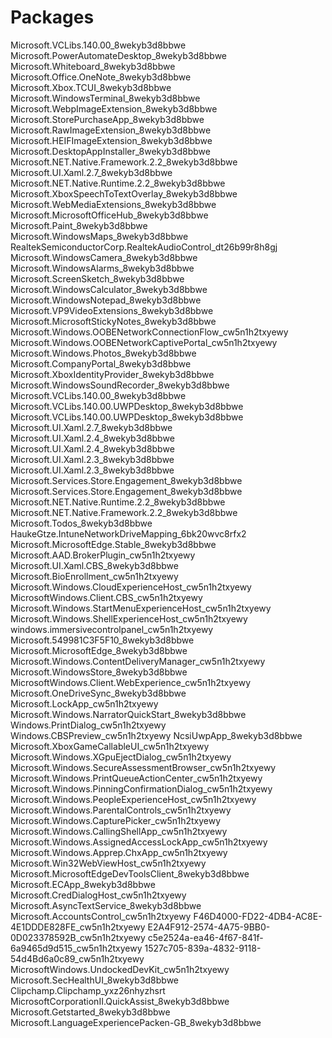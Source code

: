 # Packages

Microsoft.VCLibs.140.00_8wekyb3d8bbwe
Microsoft.PowerAutomateDesktop_8wekyb3d8bbwe
Microsoft.Whiteboard_8wekyb3d8bbwe
Microsoft.Office.OneNote_8wekyb3d8bbwe
Microsoft.Xbox.TCUI_8wekyb3d8bbwe
Microsoft.WindowsTerminal_8wekyb3d8bbwe
Microsoft.WebpImageExtension_8wekyb3d8bbwe
Microsoft.StorePurchaseApp_8wekyb3d8bbwe
Microsoft.RawImageExtension_8wekyb3d8bbwe
Microsoft.HEIFImageExtension_8wekyb3d8bbwe
Microsoft.DesktopAppInstaller_8wekyb3d8bbwe
Microsoft.NET.Native.Framework.2.2_8wekyb3d8bbwe
Microsoft.UI.Xaml.2.7_8wekyb3d8bbwe
Microsoft.NET.Native.Runtime.2.2_8wekyb3d8bbwe
Microsoft.XboxSpeechToTextOverlay_8wekyb3d8bbwe
Microsoft.WebMediaExtensions_8wekyb3d8bbwe
Microsoft.MicrosoftOfficeHub_8wekyb3d8bbwe
Microsoft.Paint_8wekyb3d8bbwe
Microsoft.WindowsMaps_8wekyb3d8bbwe
RealtekSemiconductorCorp.RealtekAudioControl_dt26b99r8h8gj
Microsoft.WindowsCamera_8wekyb3d8bbwe
Microsoft.WindowsAlarms_8wekyb3d8bbwe
Microsoft.ScreenSketch_8wekyb3d8bbwe
Microsoft.WindowsCalculator_8wekyb3d8bbwe
Microsoft.WindowsNotepad_8wekyb3d8bbwe
Microsoft.VP9VideoExtensions_8wekyb3d8bbwe
Microsoft.MicrosoftStickyNotes_8wekyb3d8bbwe
Microsoft.Windows.OOBENetworkConnectionFlow_cw5n1h2txyewy
Microsoft.Windows.OOBENetworkCaptivePortal_cw5n1h2txyewy
Microsoft.Windows.Photos_8wekyb3d8bbwe
Microsoft.CompanyPortal_8wekyb3d8bbwe
Microsoft.XboxIdentityProvider_8wekyb3d8bbwe
Microsoft.WindowsSoundRecorder_8wekyb3d8bbwe
Microsoft.VCLibs.140.00_8wekyb3d8bbwe
Microsoft.VCLibs.140.00.UWPDesktop_8wekyb3d8bbwe
Microsoft.VCLibs.140.00.UWPDesktop_8wekyb3d8bbwe
Microsoft.UI.Xaml.2.7_8wekyb3d8bbwe
Microsoft.UI.Xaml.2.4_8wekyb3d8bbwe
Microsoft.UI.Xaml.2.4_8wekyb3d8bbwe
Microsoft.UI.Xaml.2.3_8wekyb3d8bbwe
Microsoft.UI.Xaml.2.3_8wekyb3d8bbwe
Microsoft.Services.Store.Engagement_8wekyb3d8bbwe
Microsoft.Services.Store.Engagement_8wekyb3d8bbwe
Microsoft.NET.Native.Runtime.2.2_8wekyb3d8bbwe
Microsoft.NET.Native.Framework.2.2_8wekyb3d8bbwe
Microsoft.Todos_8wekyb3d8bbwe
HaukeGtze.IntuneNetworkDriveMapping_6bk20wvc8rfx2
Microsoft.MicrosoftEdge.Stable_8wekyb3d8bbwe
Microsoft.AAD.BrokerPlugin_cw5n1h2txyewy
Microsoft.UI.Xaml.CBS_8wekyb3d8bbwe
Microsoft.BioEnrollment_cw5n1h2txyewy
Microsoft.Windows.CloudExperienceHost_cw5n1h2txyewy
MicrosoftWindows.Client.CBS_cw5n1h2txyewy
Microsoft.Windows.StartMenuExperienceHost_cw5n1h2txyewy
Microsoft.Windows.ShellExperienceHost_cw5n1h2txyewy
windows.immersivecontrolpanel_cw5n1h2txyewy
Microsoft.549981C3F5F10_8wekyb3d8bbwe
Microsoft.MicrosoftEdge_8wekyb3d8bbwe
Microsoft.Windows.ContentDeliveryManager_cw5n1h2txyewy
Microsoft.WindowsStore_8wekyb3d8bbwe
MicrosoftWindows.Client.WebExperience_cw5n1h2txyewy
Microsoft.OneDriveSync_8wekyb3d8bbwe
Microsoft.LockApp_cw5n1h2txyewy
Microsoft.Windows.NarratorQuickStart_8wekyb3d8bbwe
Windows.PrintDialog_cw5n1h2txyewy
Windows.CBSPreview_cw5n1h2txyewy
NcsiUwpApp_8wekyb3d8bbwe
Microsoft.XboxGameCallableUI_cw5n1h2txyewy
Microsoft.Windows.XGpuEjectDialog_cw5n1h2txyewy
Microsoft.Windows.SecureAssessmentBrowser_cw5n1h2txyewy
Microsoft.Windows.PrintQueueActionCenter_cw5n1h2txyewy
Microsoft.Windows.PinningConfirmationDialog_cw5n1h2txyewy
Microsoft.Windows.PeopleExperienceHost_cw5n1h2txyewy
Microsoft.Windows.ParentalControls_cw5n1h2txyewy
Microsoft.Windows.CapturePicker_cw5n1h2txyewy
Microsoft.Windows.CallingShellApp_cw5n1h2txyewy
Microsoft.Windows.AssignedAccessLockApp_cw5n1h2txyewy
Microsoft.Windows.Apprep.ChxApp_cw5n1h2txyewy
Microsoft.Win32WebViewHost_cw5n1h2txyewy
Microsoft.MicrosoftEdgeDevToolsClient_8wekyb3d8bbwe
Microsoft.ECApp_8wekyb3d8bbwe
Microsoft.CredDialogHost_cw5n1h2txyewy
Microsoft.AsyncTextService_8wekyb3d8bbwe
Microsoft.AccountsControl_cw5n1h2txyewy
F46D4000-FD22-4DB4-AC8E-4E1DDDE828FE_cw5n1h2txyewy
E2A4F912-2574-4A75-9BB0-0D023378592B_cw5n1h2txyewy
c5e2524a-ea46-4f67-841f-6a9465d9d515_cw5n1h2txyewy
1527c705-839a-4832-9118-54d4Bd6a0c89_cw5n1h2txyewy
MicrosoftWindows.UndockedDevKit_cw5n1h2txyewy
Microsoft.SecHealthUI_8wekyb3d8bbwe
Clipchamp.Clipchamp_yxz26nhyzhsrt
MicrosoftCorporationII.QuickAssist_8wekyb3d8bbwe
Microsoft.Getstarted_8wekyb3d8bbwe
Microsoft.LanguageExperiencePacken-GB_8wekyb3d8bbwe
